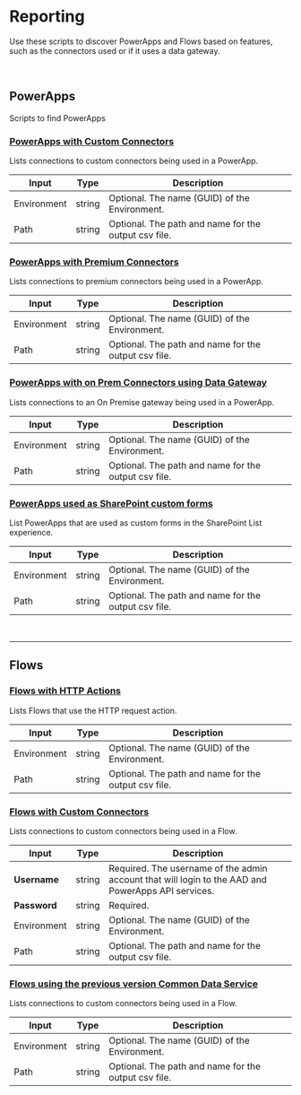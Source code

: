 # Reporting
Use these scripts to discover PowerApps and Flows based on features, such as the connectors used or if it uses a data gateway.

<br>

## PowerApps
Scripts to find PowerApps

### [PowerApps with Custom Connectors](./findPowerAppsWithCustomConnectors.ps1)

Lists connections to custom connectors being used in a PowerApp.

Input | Type | Description
---|---|---
Environment | string | Optional. The name (GUID) of the Environment. 
Path | string | Optional. The path and name for the output csv file.

### [PowerApps with Premium Connectors](./findPowerAppsWithCustomConnectors.ps1)
Lists connections to premium connectors being used in a PowerApp.

Input | Type | Description
---|---|---
Environment | string | Optional. The name (GUID) of the Environment. 
Path | string | Optional. The path and name for the output csv file.

### [PowerApps with on Prem Connectors using Data Gateway](./findPowerAppsWithCustomConnectors.ps1)
Lists connections to an On Premise gateway being used in a PowerApp.

Input | Type | Description
---|---|---
Environment | string | Optional. The name (GUID) of the Environment. 
Path | string | Optional. The path and name for the output csv file.


### [PowerApps used as SharePoint custom forms](./findPowerAppsWithCustomConnectors.ps1)
List PowerApps that are used as custom forms in the SharePoint List experience.

Input | Type | Description
---|---|---
Environment | string | Optional. The name (GUID) of the Environment. 
Path | string | Optional. The path and name for the output csv file.

<br>

---

## Flows
 
### [Flows with HTTP Actions](./findPowerAppsWithCustomConnectors.ps1)
Lists Flows that use the HTTP request action.

Input | Type | Description
---|---|---
Environment | string | Optional. The name (GUID) of the Environment. 
Path | string | Optional. The path and name for the output csv file.

### [Flows with Custom Connectors](./findPowerAppsWithCustomConnectors.ps1)
Lists connections to custom connectors being used in a Flow.

Input | Type | Description
---|---|---
**Username** | string | Required. The username of the admin account that will login to the AAD and PowerApps API services. 
**Password** | string | Required. 
Environment | string | Optional. The name (GUID) of the Environment. 
Path | string | Optional. The path and name for the output csv file. 

### [Flows using the previous version Common Data Service](./findFlowsWithCommonDataService1.ps1)
Lists connections to custom connectors being used in a Flow.

Input | Type | Description
---|---|---
Environment | string | Optional. The name (GUID) of the Environment. 
Path | string | Optional. The path and name for the output csv file.
